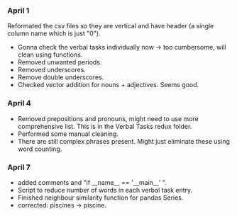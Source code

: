 ### April 1
Reformated the csv files so they are vertical and have header (a single column name which is just "0").
- Gonna check the verbal tasks individually now -> too cumbersome, will clean using functions.
- Removed unwanted periods.
- Removed underscores.
- Remove double underscores.
- Checked vector addition for nouns + adjectives. Seems good.

### April 4

- Removed prepositions and pronouns, might need to use more comprehensive list. This is in the Verbal Tasks redux folder.
- Performed some manual cleaning.
- There are still complex phrases present. Might just eliminate these using word counting.

### April 7

- added comments and "if \_\_name\_\_ == '\_\_main\_\_' ".
- Script to reduce number of words in each verbal task entry.
- Finished neighbour similarity function for pandas Series.
- corrected: piscines -> piscine.
